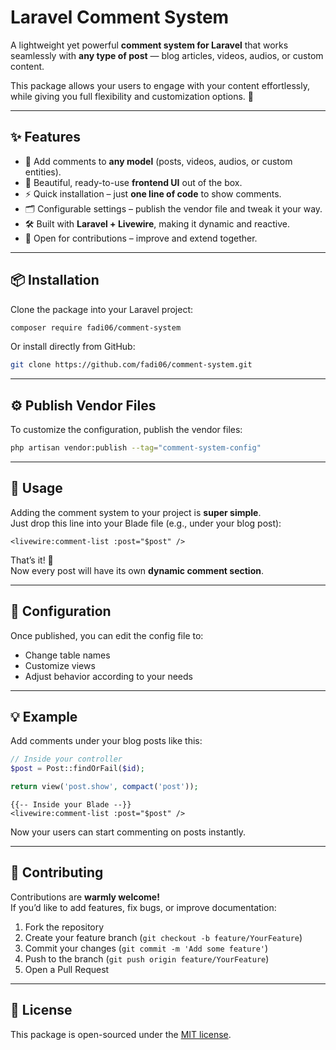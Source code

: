 # Laravel Comment System  

A lightweight yet powerful **comment system for Laravel** that works seamlessly with **any type of post** — blog articles, videos, audios, or custom content.  

This package allows your users to engage with your content effortlessly, while giving you full flexibility and customization options. 🚀  

---

## ✨ Features  

- 📝 Add comments to **any model** (posts, videos, audios, or custom entities).  
- 🎨 Beautiful, ready-to-use **frontend UI** out of the box.  
- ⚡ Quick installation – just **one line of code** to show comments.  
- 🗂️ Configurable settings – publish the vendor file and tweak it your way.  
- 🛠️ Built with **Laravel + Livewire**, making it dynamic and reactive.  
- 🤝 Open for contributions – improve and extend together.  

---

## 📦 Installation  

Clone the package into your Laravel project:  

```bash
composer require fadi06/comment-system
```

Or install directly from GitHub:  

```bash
git clone https://github.com/fadi06/comment-system.git
```

---

## ⚙️ Publish Vendor Files  

To customize the configuration, publish the vendor files:  

```bash
php artisan vendor:publish --tag="comment-system-config"
```

---

## 🚀 Usage  

Adding the comment system to your project is **super simple**.  
Just drop this line into your Blade file (e.g., under your blog post):  

```blade
<livewire:comment-list :post="$post" />
```

That’s it! 🎉  
Now every post will have its own **dynamic comment section**.  

---

## 🔧 Configuration  

Once published, you can edit the config file to:  

- Change table names  
- Customize views  
- Adjust behavior according to your needs  

---

## 💡 Example  

Add comments under your blog posts like this:  

```php
// Inside your controller
$post = Post::findOrFail($id);

return view('post.show', compact('post'));
```

```blade
{{-- Inside your Blade --}}
<livewire:comment-list :post="$post" />
```

Now your users can start commenting on posts instantly.  

---

## 🤝 Contributing  

Contributions are **warmly welcome!**  
If you’d like to add features, fix bugs, or improve documentation:  

1. Fork the repository  
2. Create your feature branch (`git checkout -b feature/YourFeature`)  
3. Commit your changes (`git commit -m 'Add some feature'`)  
4. Push to the branch (`git push origin feature/YourFeature`)  
5. Open a Pull Request  

---

## 📜 License  

This package is open-sourced under the [MIT license](LICENSE).  

